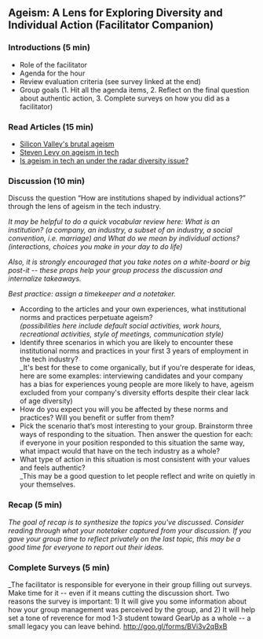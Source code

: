 ## Ageism: A Lens for Exploring Diversity and Individual Action (Facilitator Companion)

### Introductions (5 min)
* Role of the facilitator
* Agenda for the hour
* Review evaluation criteria (see survey linked at the end)
* Group goals (1. Hit all the agenda items, 2. Reflect on the final question about authentic action, 3. Complete surveys on how you did as a facilitator)

### Read Articles (15 min)
  * [Silicon Valley's brutal ageism](https://newrepublic.com/article/117088/silicons-valleys-brutal-ageism)
  * [Steven Levy on ageism in tech](https://medium.com/backchannel/how-can-we-achieve-age-diversity-in-silicon-valley-11a847cb37b7#.68wfpepu4)
  * [Is ageism in tech an under the radar diversity issue?](http://www.fastcompany.com/3054204/the-future-of-work/is-ageism-in-tech-an-under-the-radar-diversity-issue) 

### Discussion (10 min)
Discuss the question “How are institutions shaped by individual actions?” through the lens of ageism in the tech industry.  

_It may be helpful to do a quick vocabular review here: What is an institution? (a company, an industry, a subset of an industry, a social convention, i.e. marriage) and What do we mean by individual actions? (interactions, choices you make in your day to do life)_  

_Also, it is *strongly* encouraged that you take notes on a white-board or big post-it -- these props help your group process the discussion and internalize takeaways._  

_Best practice: assign a timekeeper and a notetaker._  

* According to the articles and your own experiences, what institutional norms and practices perpetuate ageism?  
_(possibilities here include default social activities, work hours, recreational activities, style of meetings, communication style)_  
* Identify three scenarios in which you are likely to encounter these institutional norms and practices in your first 3 years of employment in the tech industry?  
_It's best for these to come organically, but if you're desperate for ideas, here are some examples: interviewing candidates and your company has a bias for experiences young people are more likely to have, ageism excluded from your company's diversity efforts despite their clear lack of age diversity)
* How do you expect you will you be affected by these norms and practices? Will you benefit or suffer from them?  
* Pick the scenario that’s most interesting to your group. Brainstorm three ways of responding to the situation. Then answer the question for each: if everyone in your position responded to this situation the same way, what impact would that have on the tech industry as a whole?  
* What type of action in this situation is most consistent with your values and feels authentic?  
_This may be a good question to let people reflect and write on quietly in your themselves. 

### Recap (5 min)
_The goal of recap is to synthesize the topics you've discussed. Consider reading through what your notetaker captured from your discussion. If you gave your group time to reflect privately on the last topic, this may be a good time for everyone to report out their ideas._

### Complete Surveys (5 min)
_The facilitator is responsible for everyone in their group filling out surveys. Make time for it -- even if it means cutting the discussion short. Two reasons the survey is important: 1) It will give you some information about how your group management was perceived by the group, and 2) It will help set a tone of reverence for mod 1-3 student toward GearUp as a whole -- a small legacy you can leave behind. 
http://goo.gl/forms/BVi3v2qBxB
